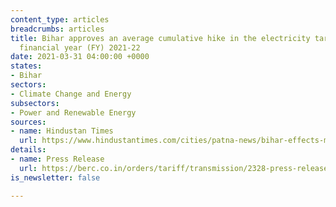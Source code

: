 ```yaml
---
content_type: articles
breadcrumbs: articles
title: Bihar approves an average cumulative hike in the electricity tariff for the
  financial year (FY) 2021-22
date: 2021-03-31 04:00:00 +0000
states:
- Bihar
sectors:
- Climate Change and Energy
subsectors:
- Power and Renewable Energy
sources:
- name: Hindustan Times
  url: https://www.hindustantimes.com/cities/patna-news/bihar-effects-minor-hike-in-power-tariff-101616774729283.html
details:
- name: Press Release
  url: https://berc.co.in/orders/tariff/transmission/2328-press-release-of-tariff-order-of-bsptcl-and-sldc-fy-2021-22
is_newsletter: false

---
```


